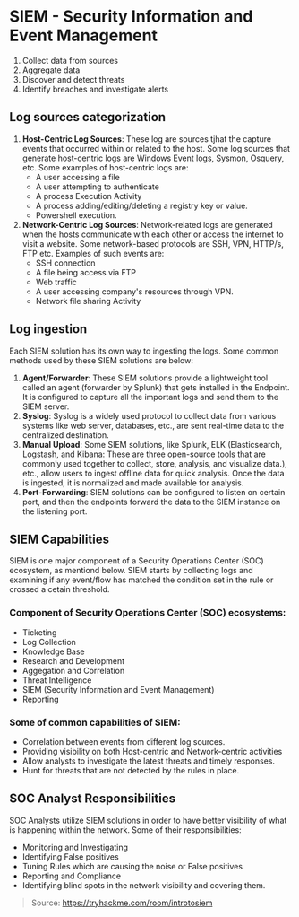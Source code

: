 # SIEM - Security Information and Event Management
 1. Collect data from sources
 2. Aggregate data
 3. Discover and detect threats
 4. Identify breaches and investigate alerts

## Log sources categorization
 1. **Host-Centric Log Sources**: These log are sources tjhat the capture events that occurred within or related to the host. Some log sources that generate host-centric logs are Windows Event logs, Sysmon, Osquery, etc. Some examples of host-centric logs are:
    * A user accessing a file
    * A user attempting to authenticate
    * A process Execution Activity
    * A process adding/editing/deleting a registry key or value.
    * Powershell execution.
 2. **Network-Centric Log Sources**: Network-related logs are generated when the hosts communicate with each other or access the internet to visit a website. Some network-based protocols are SSH, VPN, HTTP/s, FTP etc. Examples of such events are:
    * SSH connection
    * A file being access via FTP
    * Web traffic
    * A user accessing company's resources through VPN.
    * Network file sharing Activity

## Log ingestion
Each SIEM solution has its own way to ingesting the logs. Some common methods used by these SIEM solutions are below:
 1. **Agent/Forwarder**: These SIEM solutions provide a lightweight tool called an agent (forwarder by Splunk) that gets installed in the Endpoint. It is configured to capture all the important logs and send them to the SIEM server.
 2. **Syslog**: Syslog is a widely used protocol to collect data from various systems like web server, databases, etc., are sent real-time data to the centralized destination.
 3. **Manual Upload**: Some SIEM solutions, like Splunk, ELK (Elasticsearch, Logstash, and Kibana: These are three open-source tools that are commonly used together to collect, store, analysis, and visualize data.), etc., allow users to ingest offline data for quick analysis. Once the data is ingested, it is normalized and made available for analysis.
 4. **Port-Forwarding**: SIEM solutions can be configured to listen on certain port, and then the endpoints forward the data to the SIEM instance on the listening port.

## SIEM Capabilities
SIEM is one major component of a Security Operations Center (SOC) ecosystem, as mentiond below. SIEM starts by collecting logs and examining if any event/flow has matched the condition set in the rule or crossed a cetain threshold.

### Component of Security Operations Center (SOC) ecosystems:
 * Ticketing
 * Log Collection
 * Knowledge Base
 * Research and Development
 * Aggegation and Correlation
 * Threat Intelligence
 * SIEM (Security Information and Event Management)
 * Reporting

### Some of common capabilities of SIEM:
 * Correlation between events from different log sources.
 * Providing visibility on both Host-centric and Network-centric activities
 * Allow analysts to investigate the latest threats and timely responses.
 * Hunt for threats that are not detected by the rules in place.

## SOC Analyst Responsibilities
SOC Analysts utilize SIEM solutions in order to have better visibility of what is happening within the network. Some of their responsibilities:
 * Monitoring and Investigating
 * Identifying False positives
 * Tuning Rules which are causing the noise or False positives
 * Reporting and Compliance
 * Identifying blind spots in the network visibility and covering them.


> Source: https://tryhackme.com/room/introtosiem
